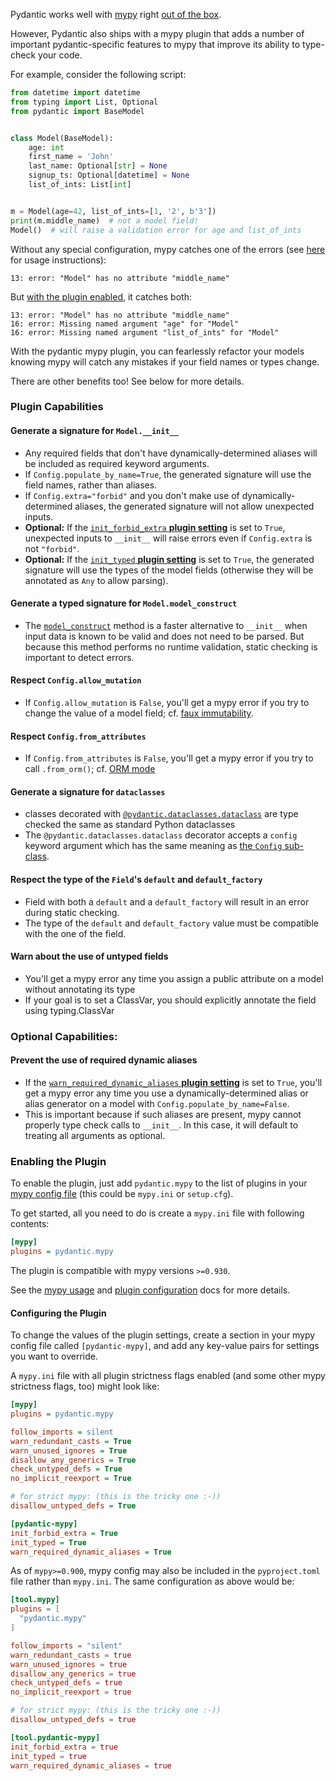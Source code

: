 Pydantic works well with [mypy](http://mypy-lang.org/) right [out of the box](usage/mypy.md).

However, Pydantic also ships with a mypy plugin that adds a number of important pydantic-specific
features to mypy that improve its ability to type-check your code.

For example, consider the following script:
```py test="skip"
from datetime import datetime
from typing import List, Optional
from pydantic import BaseModel


class Model(BaseModel):
    age: int
    first_name = 'John'
    last_name: Optional[str] = None
    signup_ts: Optional[datetime] = None
    list_of_ints: List[int]


m = Model(age=42, list_of_ints=[1, '2', b'3'])
print(m.middle_name)  # not a model field!
Model()  # will raise a validation error for age and list_of_ints
```


Without any special configuration, mypy catches one of the errors (see [here](usage/mypy.md) for usage instructions):
```
13: error: "Model" has no attribute "middle_name"
```

But [with the plugin enabled](#enabling-the-plugin), it catches both:
```
13: error: "Model" has no attribute "middle_name"
16: error: Missing named argument "age" for "Model"
16: error: Missing named argument "list_of_ints" for "Model"
```

With the pydantic mypy plugin, you can fearlessly refactor your models knowing mypy will catch any mistakes
if your field names or types change.

There are other benefits too! See below for more details.

### Plugin Capabilities

#### Generate a signature for `Model.__init__`
* Any required fields that don't have dynamically-determined aliases will be included as required
  keyword arguments.
* If `Config.populate_by_name=True`, the generated signature will use the field names,
  rather than aliases.
* If `Config.extra="forbid"` and you don't make use of dynamically-determined aliases, the generated signature
  will not allow unexpected inputs.
* **Optional:** If the [`init_forbid_extra` **plugin setting**](#plugin-settings) is set to `True`, unexpected inputs to
  `__init__` will raise errors even if `Config.extra` is not `"forbid"`.
* **Optional:** If the [`init_typed` **plugin setting**](#plugin-settings) is set to `True`, the generated signature
  will use the types of the model fields (otherwise they will be annotated as `Any` to allow parsing).

#### Generate a typed signature for `Model.model_construct`
* The [`model_construct`](usage/models.md#creating-models-without-validation) method is a faster alternative to `__init__`
  when input data is known to be valid and does not need to be parsed. But because this method performs no runtime
  validation, static checking is important to detect errors.

#### Respect `Config.allow_mutation`
* If `Config.allow_mutation` is `False`, you'll get a mypy error if you try to change
  the value of a model field; cf. [faux immutability](usage/models.md#faux-immutability).

#### Respect `Config.from_attributes`
* If `Config.from_attributes` is `False`, you'll get a mypy error if you try to call `.from_orm()`;
  cf. [ORM mode](usage/models.md#orm-mode-aka-arbitrary-class-instances)

#### Generate a signature for `dataclasses`
* classes decorated with [`@pydantic.dataclasses.dataclass`](usage/dataclasses.md) are type checked the same as standard Python dataclasses
* The `@pydantic.dataclasses.dataclass` decorator accepts a `config` keyword argument which has the same meaning as [the `Config` sub-class](usage/model_config.md).

#### Respect the type of the `Field`'s `default` and `default_factory`
* Field with both a `default` and a `default_factory` will result in an error during static checking.
* The type of the `default` and `default_factory` value must be compatible with the one of the field.

#### Warn about the use of untyped fields
* You'll get a mypy error any time you assign a public attribute on a model without annotating its type
* If your goal is to set a ClassVar, you should explicitly annotate the field using typing.ClassVar

### Optional Capabilities:
#### Prevent the use of required dynamic aliases

* If the [`warn_required_dynamic_aliases` **plugin setting**](#plugin-settings) is set to `True`, you'll get a mypy
  error any time you use a dynamically-determined alias or alias generator on a model with
  `Config.populate_by_name=False`.
* This is important because if such aliases are present, mypy cannot properly type check calls to `__init__`.
  In this case, it will default to treating all arguments as optional.

### Enabling the Plugin

To enable the plugin, just add `pydantic.mypy` to the list of plugins in your
[mypy config file](https://mypy.readthedocs.io/en/latest/config_file.html)
(this could be `mypy.ini` or `setup.cfg`).

To get started, all you need to do is create a `mypy.ini` file with following contents:
```ini
[mypy]
plugins = pydantic.mypy
```

The plugin is compatible with mypy versions `>=0.930`.

See the [mypy usage](usage/mypy.md) and [plugin configuration](#configuring-the-plugin) docs for more details.

#### Configuring the Plugin
To change the values of the plugin settings, create a section in your mypy config file called `[pydantic-mypy]`,
and add any key-value pairs for settings you want to override.

A `mypy.ini` file with all plugin strictness flags enabled (and some other mypy strictness flags, too) might look like:
```ini
[mypy]
plugins = pydantic.mypy

follow_imports = silent
warn_redundant_casts = True
warn_unused_ignores = True
disallow_any_generics = True
check_untyped_defs = True
no_implicit_reexport = True

# for strict mypy: (this is the tricky one :-))
disallow_untyped_defs = True

[pydantic-mypy]
init_forbid_extra = True
init_typed = True
warn_required_dynamic_aliases = True
```

As of `mypy>=0.900`, mypy config may also be included in the `pyproject.toml` file rather than `mypy.ini`.
The same configuration as above would be:
```toml
[tool.mypy]
plugins = [
  "pydantic.mypy"
]

follow_imports = "silent"
warn_redundant_casts = true
warn_unused_ignores = true
disallow_any_generics = true
check_untyped_defs = true
no_implicit_reexport = true

# for strict mypy: (this is the tricky one :-))
disallow_untyped_defs = true

[tool.pydantic-mypy]
init_forbid_extra = true
init_typed = true
warn_required_dynamic_aliases = true
```
